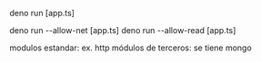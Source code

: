 deno run [app.ts]

deno run --allow-net [app.ts]
deno run --allow-read [app.ts]


modulos estandar: ex. http
módulos de terceros: se tiene mongo
